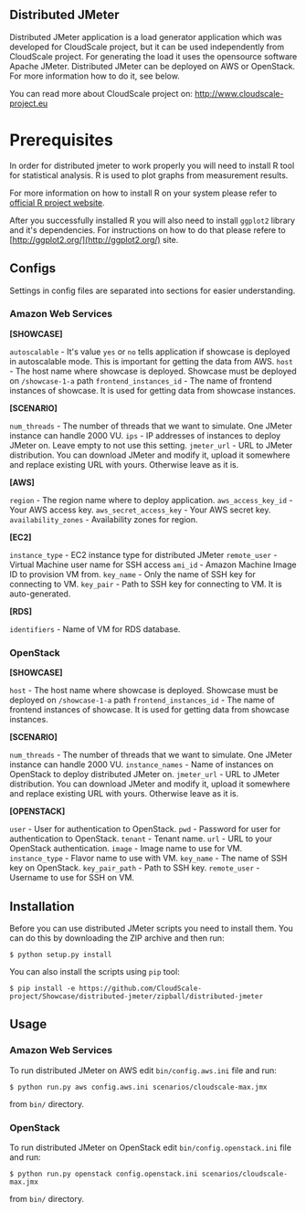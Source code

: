 ## Distributed JMeter
Distributed JMeter application is a load generator application which was developed for CloudScale project, but it can be
 used independently from CloudScale project. For generating the load it uses the opensource software Apache JMeter.
Distributed JMeter can be deployed on AWS or OpenStack. For more information how to do it, see below.

You can read more about CloudScale project on: http://www.cloudscale-project.eu

# Prerequisites
In order for distributed jmeter to work properly you will need to install R tool for statistical analysis. R is used to plot graphs from measurement results.

For more information on how to install R on your system please refer to [official R project website](https://www.r-project.org/). 

After you successfully installed R you will also need to install ```ggplot2``` library and it's dependencies. For instructions on how to do that please refere to [http://ggplot2.org/](http://ggplot2.org/) site.

## Configs

Settings in config files are separated into sections for easier understanding.

### Amazon Web Services

**[SHOWCASE]**

```autoscalable``` - It's value ```yes``` or ```no``` tells application if showcase is deployed in autoscalable mode. This is important for getting the data from AWS.
```host``` - The host name where showcase is deployed. Showcase must be deployed on ```/showcase-1-a``` path
```frontend_instances_id``` - The name of frontend instances of showcase. It is used for getting data from showcase instances.

**[SCENARIO]**

```num_threads``` - The number of threads that we want to simulate. One JMeter instance can handle 2000 VU.
```ips``` - IP addresses of instances to deploy JMeter on. Leave empty to not use this setting.
```jmeter_url``` - URL to JMeter distribution. You can download JMeter and modify it, upload it somewhere and replace existing URL with yours. Otherwise leave as it is.

**[AWS]**

```region``` - The region name where to deploy application.
```aws_access_key_id``` - Your AWS access key.
```aws_secret_access_key``` - Your AWS secret key.
```availability_zones``` - Availability zones for region.

**[EC2]**

```instance_type``` - EC2 instance type for distributed JMeter
```remote_user``` - Virtual Machine user name for SSH access
```ami_id``` - Amazon Machine Image ID to provision VM from.
```key_name``` - Only the name of SSH key for connecting to VM.
```key_pair``` - Path to SSH key for connecting to VM. It is auto-generated.

**[RDS]**

```identifiers``` - Name of VM for RDS database.

### OpenStack

**[SHOWCASE]**

```host``` - The host name where showcase is deployed. Showcase must be deployed on ```/showcase-1-a``` path
```frontend_instances_id``` - The name of frontend instances of showcase. It is used for getting data from showcase instances.

**[SCENARIO]**

```num_threads``` - The number of threads that we want to simulate. One JMeter instance can handle 2000 VU.
```instance_names``` - Name of instances on OpenStack to deploy distributed JMeter on.
```jmeter_url``` - URL to JMeter distribution. You can download JMeter and modify it, upload it somewhere and replace existing URL with yours. Otherwise leave as it is.

**[OPENSTACK]**

```user``` - User for authentication to OpenStack.
```pwd``` - Password for user for authentication to OpenStack.
```tenant``` - Tenant name.
```url``` - URL to your OpenStack authentication.
```image``` - Image name to use for VM.
```instance_type``` - Flavor name to use with VM.
```key_name``` - The name of SSH key on OpenStack.
```key_pair_path``` - Path to SSH key.
```remote_user``` - Username to use for SSH on VM.

## Installation

Before you can use distributed JMeter scripts you need to install them. You can do this by downloading the ZIP archive and then run:

```
$ python setup.py install 
```

You can also install the scripts using ```pip``` tool:

```
$ pip install -e https://github.com/CloudScale-project/Showcase/distributed-jmeter/zipball/distributed-jmeter
```

## Usage

### Amazon Web Services
To run distributed JMeter on AWS edit ```bin/config.aws.ini``` file and run:

```
$ python run.py aws config.aws.ini scenarios/cloudscale-max.jmx
```

from ```bin/``` directory.

### OpenStack

To run distributed JMeter on OpenStack edit ```bin/config.openstack.ini``` file and run:

```
$ python run.py openstack config.openstack.ini scenarios/cloudscale-max.jmx
```

from ```bin/``` directory.
